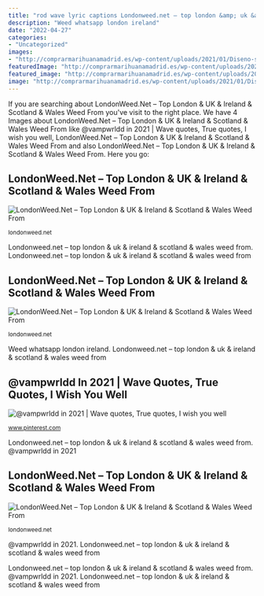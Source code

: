 ```yaml
---
title: "rod wave lyric captions Londonweed.net – top london &amp; uk &amp; ireland &amp; scotland &amp; wales weed from"
description: "Weed whatsapp london ireland"
date: "2022-04-27"
categories:
- "Uncategorized"
images:
- "http://comprarmarihuanamadrid.es/wp-content/uploads/2021/01/Diseno-sin-titulo-91.jpg"
featuredImage: "http://comprarmarihuanamadrid.es/wp-content/uploads/2021/01/Diseno-sin-titulo-2021-01-25T170438.879.jpg"
featured_image: "http://comprarmarihuanamadrid.es/wp-content/uploads/2021/01/Diseno-sin-titulo-91.jpg"
image: "http://comprarmarihuanamadrid.es/wp-content/uploads/2021/01/Diseno-sin-titulo-2021-01-25T170438.879.jpg"
---
```


If you are searching about LondonWeed.Net – Top London &amp; UK &amp; Ireland &amp; Scotland &amp; Wales Weed From you've visit to the right place. We have 4 Images about LondonWeed.Net – Top London &amp; UK &amp; Ireland &amp; Scotland &amp; Wales Weed From like @vampwrldd in 2021 | Wave quotes, True quotes, I wish you well, LondonWeed.Net – Top London &amp; UK &amp; Ireland &amp; Scotland &amp; Wales Weed From and also LondonWeed.Net – Top London &amp; UK &amp; Ireland &amp; Scotland &amp; Wales Weed From. Here you go:

## LondonWeed.Net – Top London &amp; UK &amp; Ireland &amp; Scotland &amp; Wales Weed From

![LondonWeed.Net – Top London &amp; UK &amp; Ireland &amp; Scotland &amp; Wales Weed From](http://comprarmarihuanamadrid.es/wp-content/uploads/2021/01/Diseno-sin-titulo-2021-01-25T170438.879.jpg "Weed whatsapp london ireland")

<small>londonweed.net</small>

Londonweed.net – top london &amp; uk &amp; ireland &amp; scotland &amp; wales weed from. Londonweed.net – top london &amp; uk &amp; ireland &amp; scotland &amp; wales weed from

## LondonWeed.Net – Top London &amp; UK &amp; Ireland &amp; Scotland &amp; Wales Weed From

![LondonWeed.Net – Top London &amp; UK &amp; Ireland &amp; Scotland &amp; Wales Weed From](https://londonweed.net/wp-content/uploads/2020/10/walesweed-1024x576.jpg "Weed whatsapp london ireland")

<small>londonweed.net</small>

Weed whatsapp london ireland. Londonweed.net – top london &amp; uk &amp; ireland &amp; scotland &amp; wales weed from

## @vampwrldd In 2021 | Wave Quotes, True Quotes, I Wish You Well

![@vampwrldd in 2021 | Wave quotes, True quotes, I wish you well](https://i.pinimg.com/originals/40/e0/eb/40e0eb0972a5e61fc48fc200a74fa587.jpg "@vampwrldd in 2021")

<small>www.pinterest.com</small>

Londonweed.net – top london &amp; uk &amp; ireland &amp; scotland &amp; wales weed from. @vampwrldd in 2021

## LondonWeed.Net – Top London &amp; UK &amp; Ireland &amp; Scotland &amp; Wales Weed From

![LondonWeed.Net – Top London &amp; UK &amp; Ireland &amp; Scotland &amp; Wales Weed From](http://comprarmarihuanamadrid.es/wp-content/uploads/2021/01/Diseno-sin-titulo-91.jpg "Weed whatsapp london ireland")

<small>londonweed.net</small>

@vampwrldd in 2021. Londonweed.net – top london &amp; uk &amp; ireland &amp; scotland &amp; wales weed from

Londonweed.net – top london &amp; uk &amp; ireland &amp; scotland &amp; wales weed from. @vampwrldd in 2021. Londonweed.net – top london &amp; uk &amp; ireland &amp; scotland &amp; wales weed from
